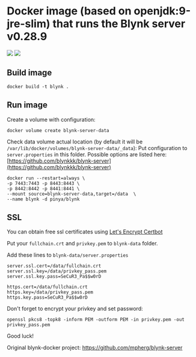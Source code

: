 # Docker image (based on openjdk:9-jre-slim) that runs the Blynk server v0.28.9

[![](https://images.microbadger.com/badges/version/pinya/blynk.svg)](https://microbadger.com/images/pinya/blynk "Get your own version badge on microbadger.com")
[![](https://images.microbadger.com/badges/image/pinya/blynk.svg)](https://microbadger.com/images/pinya/blynk "Get your own image badge on microbadger.com")

## Build image

```
docker build -t blynk .
```
## Run image
Create a volume with configuration:

```
docker volume create blynk-server-data
```

Check data volume actual location (by default it will be `/var/lib/docker/volumes/blynk-server-data/_data`): 
Put configuration to `server.properties` in this folder. Possible options are listed here: [https://github.com/blynkkk/blynk-server](https://github.com/blynkkk/blynk-server)

```
docker run --restart=always \
-p 7443:7443 -p 8443:8443 \
-p 8442:8442 -p 8441:8441 \
--mount source=blynk-server-data,target=/data  \
--name blynk -d pinya/blynk
```

## SSL

You can obtain free ssl certificates using [Let's Encrypt Certbot](https://certbot.eff.org/) 

Put your `fullchain.crt` and `privkey.pem` to `blynk-data` folder.

Add these lines to `blynk-data/server.properties`
```
server.ssl.cert=/data/fullchain.crt
server.ssl.key=/data/privkey_pass.pem
server.ssl.key.pass=SeCuR3_Pa$$w0rD

https.cert=/data/fullchain.crt
https.key=/data/privkey_pass.pem
https.key.pass=SeCuR3_Pa$$w0rD
```
Don't forget to encrypt your privkey and set password:

```
openssl pkcs8 -topk8 -inform PEM -outform PEM -in privkey.pem -out privkey_pass.pem
```

Good luck!

Original blynk-docker project: https://github.com/mpherg/blynk-server
